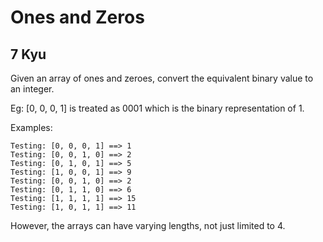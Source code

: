 # Ones and Zeros
## 7 Kyu

Given an array of ones and zeroes, convert the equivalent binary value to an integer.

Eg: [0, 0, 0, 1] is treated as 0001 which is the binary representation of 1.

Examples:
```
Testing: [0, 0, 0, 1] ==> 1
Testing: [0, 0, 1, 0] ==> 2
Testing: [0, 1, 0, 1] ==> 5
Testing: [1, 0, 0, 1] ==> 9
Testing: [0, 0, 1, 0] ==> 2
Testing: [0, 1, 1, 0] ==> 6
Testing: [1, 1, 1, 1] ==> 15
Testing: [1, 0, 1, 1] ==> 11
```
However, the arrays can have varying lengths, not just limited to 4.


